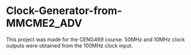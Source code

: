 # Clock-Generator-from-MMCME2_ADV
This project was made for the CENG469 course. 50MHz and 10MHz clock outputs were obtained from the 100MHz clock input.

